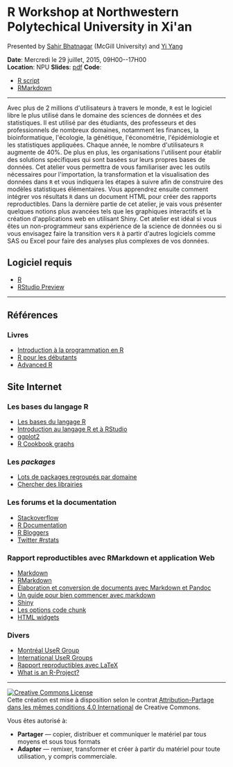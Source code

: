 # R Workshop at Northwestern Polytechical University in Xi'an

Presented by [Sahir Bhatnagar](http://sahirbhatnagar.com/) (McGill University) and [Yi Yang](http://www.math.mcgill.ca/yyang/)

**Date**: Mercredi le 29 juillet, 2015, 09H00--17H00  
**Location**: NPU
**Slides**: [pdf](https://github.com/sahirbhatnagar/atelier-R-GERAD/blob/master/pr%C3%A9sentation/atelier-R-GERAD.pdf)
**Code**: 
* [R script](https://raw.githubusercontent.com/sahirbhatnagar/atelier-R-GERAD/master/script/atelier-R-GERAD.R)  
* [RMarkdown](https://raw.githubusercontent.com/sahirbhatnagar/atelier-R-GERAD/master/markdown/test.Rmd)  


----

Avec plus de 2 millions d'utilisateurs &agrave; travers le monde, `R` est le logiciel libre le plus utilis&eacute; dans le domaine des sciences de donn&eacute;es et des statistiques. Il est utilis&eacute; par des &eacute;tudiants, des professeurs et des professionnels de nombreux domaines, notamment les finances, la bioinformatique, l'&eacute;cologie, la g&eacute;n&eacute;tique, l'&eacute;conom&eacute;trie, l'&eacute;pid&eacute;miologie et les statistiques appliqu&eacute;es. Chaque ann&eacute;e, le nombre d'utilisateurs `R` augmente de 40%. De plus en plus, les organisations l'utilisent pour &eacute;tablir des solutions sp&eacute;cifiques qui sont bas&eacute;es sur leurs propres bases de donn&eacute;es. Cet atelier vous permettra de vous familiariser avec les outils n&eacute;cessaires pour l'importation, la transformation et la visualisation des donn&eacute;es dans `R` et vous indiquera les &eacute;tapes &agrave; suivre afin de construire des mod&egrave;les statistiques &eacute;l&eacute;mentaires. Vous apprendrez ensuite comment int&eacute;grer vos r&eacute;sultats `R` dans un document HTML pour cr&eacute;er des rapports reproductibles. Dans la derni&egrave;re partie de cet atelier, je vais vous pr&eacute;senter quelques notions plus avanc&eacute;es tels que les graphiques interactifs et la cr&eacute;ation d'applications web en utilisant Shiny. Cet atelier est id&eacute;al si vous &ecirc;tes un non-programmeur sans exp&eacute;rience de la science de donn&eacute;es ou si vous envisagez faire la transition vers `R` &agrave; partir d'autres logiciels comme SAS ou Excel pour faire des analyses plus complexes de vos donn&eacute;es.

## Logiciel requis

* [R](http://cran.r-project.org/)
* [RStudio Preview](http://www.rstudio.com/products/rstudio/download/preview/)


----

## R&eacute;f&eacute;rences

### Livres

* [Introduction &agrave; la programmation en R](https://cran.r-project.org/doc/contrib/Goulet_introduction_programmation_R.pdf)
* [R pour les d&eacute;butants](https://cran.r-project.org/doc/contrib/Paradis-rdebuts_fr.pdf)
* [Advanced R](http://adv-r.had.co.nz/)


## Site Internet

### Les bases du langage R

* [Les bases du langage R](http://www.aliquote.org/cours/misc/mooc/introR.pdf)
* [Introduction au langage R et &agrave; RStudio](http://www.aliquote.org/cours/misc/mooc/labs.pdf)
* [ggplot2](http://docs.ggplot2.org/current/) 
* [R Cookbook graphs](http://www.cookbook-r.com/Graphs/)

### Les _packages_

* [Lots de packages regroup&eacute;s par domaine](https://cran.r-project.org/web/views/)
* [Chercher des librairies](http://www.r-pkg.org/)


### Les forums et la documentation

* [Stackoverflow](http://stackoverflow.com/questions/tagged/r)
* [R Documentation](http://www.rdocumentation.org/)
* [R Bloggers](http://www.r-bloggers.com/)
* [Twitter #rstats](https://twitter.com/search?q=\%23rstats)


### Rapport reproductibles avec RMarkdown et application Web

* [Markdown](http://daringfireball.net/projects/markdown/syntax)
* [RMarkdown](http://rmarkdown.rstudio.com/)
* [&Eacute;laboration et conversion de documents avec Markdown et Pandoc](http://enacit1.epfl.ch/markdown-pandoc/)
* [Un guide pour bien commencer avec markdown](http://blog.wax-o.com/2014/04/tutoriel-un-guide-pour-bien-commencer-avec-markdown/)
* [Shiny](http://shiny.rstudio.com/)
* [Les options code chunk](http://yihui.name/knitr/options/)
* [HTML widgets](http://www.htmlwidgets.org/)


### Divers

* [Montréal UseR Group](http://www.meetup.com/Montreal-R-User-Group/)
* [International UseR Groups](http://blog.revolutionanalytics.com/local-r-groups.html)
* [Rapport reproductibles avec LaTeX](https://github.com/sahirbhatnagar/knitr-tutorial)
* [What is an R-Project?](https://support.rstudio.com/hc/en-us/articles/200526207-Using-Projects)







----

<a rel="license" href="http://creativecommons.org/licenses/by/4.0/"><img alt="Creative Commons License" style="border-width:0" src="https://i.creativecommons.org/l/by/4.0/88x31.png" /></a><br />Cette cr&eacute;ation est mise &agrave; disposition selon le contrat <a rel="license" href="https://creativecommons.org/licenses/by-sa/4.0/deed.fr">Attribution-Partage dans les m&ecirc;mes conditions 4.0 International</a>  de Creative Commons.  

Vous &ecirc;tes autoris&eacute; &agrave;:  
* **Partager** — copier, distribuer et communiquer le mat&eacute;riel par tous moyens et sous tous formats
* **Adapter** — remixer, transformer et cr&eacute;er &agrave; partir du mat&eacute;riel pour toute utilisation, y compris commerciale.

